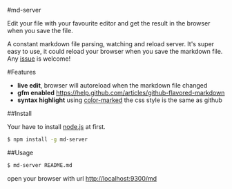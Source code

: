 #md-server

Edit your file with your favourite editor and get the result in the browser when you save the file.

A constant markdown file parsing, watching and reload server.
It's super easy to use, it could reload your browser when you save the markdown file.
Any [issue](https://github.com/chemzqm/md-server/issues) is welcome!

#Features

* **live edit**, browser will autoreload when the markdown file changed
* **gfm enabled** <https://help.github.com/articles/github-flavored-markdown>
* **syntax highlight** using [color-marked](https://github.com/chemzqm/marked) the css style is the same as github

##Install

Your have to install [node.js](http://nodejs.org/download/) at first.

``` sh
$ npm install -g md-server
```

##Usage

``` sh
$ md-server README.md
```
open your browser with url <http://localhost:9300/md>
